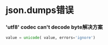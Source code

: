 # json.dumps错误

### 'utf8' codec can't decode byte解决方案

```python
value = unicode( value, errors='ignore')
```

